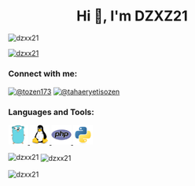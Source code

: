 <h1 align="center">Hi 👋, I'm DZXZ21</h1>






<p align="left"> <img src="https://komarev.com/ghpvc/?username=dzxx21&label=Profile%20views&color=0e75b6&style=flat" alt="dzxx21" /> </p>

<p align="left"> <a href="https://github.com/ryo-ma/github-profile-trophy"><img src="https://github-profile-trophy.vercel.app/?username=dzxx21" alt="dzxx21" /></a> </p>

<h3 align="left">Connect with me:</h3>
<p align="left">
<a href="https://twitter.com/" target="blank"><img align="center" src="https://raw.githubusercontent.com/rahuldkjain/github-profile-readme-generator/master/src/images/icons/Social/twitter.svg" alt="@tozen173" height="30" width="40" /></a>
<a href="https://medium.com/@tahaeryetisozen" target="blank"><img align="center" src="https://raw.githubusercontent.com/rahuldkjain/github-profile-readme-generator/master/src/images/icons/Social/medium.svg" alt="@tahaeryetisozen" height="30" width="40" /></a>
</p>

<h3 align="left">Languages and Tools:</h3>
<p align="left"> <a href="https://golang.org" target="_blank" rel="noreferrer"> <img src="https://raw.githubusercontent.com/devicons/devicon/master/icons/go/go-original.svg" alt="go" width="40" height="40"/> </a> <a href="https://www.linux.org/" target="_blank" rel="noreferrer"> <img src="https://raw.githubusercontent.com/devicons/devicon/master/icons/linux/linux-original.svg" alt="linux" width="40" height="40"/> </a> <a href="https://www.php.net" target="_blank" rel="noreferrer"> <img src="https://raw.githubusercontent.com/devicons/devicon/master/icons/php/php-original.svg" alt="php" width="40" height="40"/> </a> <a href="https://www.python.org" target="_blank" rel="noreferrer"> <img src="https://raw.githubusercontent.com/devicons/devicon/master/icons/python/python-original.svg" alt="python" width="40" height="40"/> </a> </p>

<p><img align="left" src="https://github-readme-stats.vercel.app/api/top-langs?username=dzxx21&show_icons=true&locale=en&layout=compact" alt="dzxx21" /></p>

<p>&nbsp;<img align="center" src="https://github-readme-stats.vercel.app/api?username=dzxx21&show_icons=true&locale=en" alt="dzxx21" /></p>

<p><img align="center" src="https://github-readme-streak-stats.herokuapp.com/?user=dzxx21&" alt="dzxx21" /></p>
